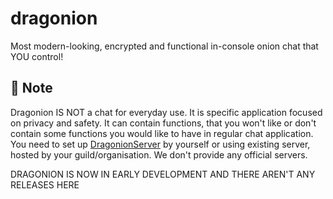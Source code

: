 # dragonion
Most modern-looking, encrypted and functional in-console onion chat that YOU control! 

## 📝 Note
Dragonion IS NOT a chat for everyday use. It is specific application focused on
privacy and safety. It can contain functions, that you won't like or don't contain 
some functions you would like to have in regular chat application. 
You need to set up [DragonionServer](https://github.com/BarsTiger/DragonionServer)
by yourself or using existing server, hosted by your guild/organisation. 
We don't provide any official servers.

DRAGONION IS NOW IN EARLY DEVELOPMENT AND THERE AREN'T ANY RELEASES HERE

